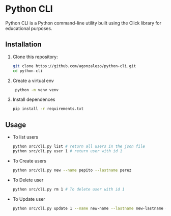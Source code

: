 # Python CLI
Python CLI is a Python command-line utility built using the Click library for educational purposes.

## Installation
1. Clone this repository:
   ```bash
   git clone https://github.com/agonzalezo/python-cli.git
   cd python-cli
1. Create a virtual env   
   ```bash
    python -m venv venv
1. Install dependences
    ```bash
    pip install -r requirements.txt
## Usage
- To list users
    ```bash
    python src/cli.py list # return all users in the json file
    python src/cli.py user 1 # return user with id 1
- To Create users
    ```bash
    python src/cli.py new --name pepito --lastname perez
- To Delete user
    ```bash
    python src/cli.py rm 1 # To delete user with id 1
- To Update user
    ```bash
    python src/cli.py update 1 --name new-name --lastname new-lastname # To set new data to userid 1